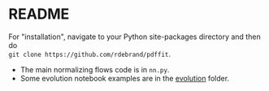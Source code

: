 # README

For "installation", navigate to your Python site-packages directory and then do  
`git clone https://github.com/rdebrand/pdffit`.

- The main normalizing flows code is in `nn.py`.
- Some evolution notebook examples are in the [evolution](https://github.com/rdebrand/pdffit/blob/main/examples/evolution) folder.
